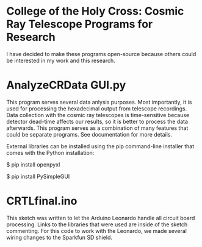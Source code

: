 # College of the Holy Cross: Cosmic Ray Telescope Programs for Research
I have decided to make these programs open-source because others could be interested in my work and this research.

# AnalyzeCRData GUI.py
This program serves several data anlysis purposes. Most importantly, it is used for processing the hexadecimal output from telescope recordings. Data collection with the cosmic ray telescopes is time-sensitive because detector dead-time affects our results, so it is better to process the data afterwards. This program serves as a combination of many features that could be separate programs. See documentation for more details.

External libraries can be installed using the pip command-line installer that comes with the Python installation:

$ pip install openpyxl

$ pip install PySimpleGUI

# CRTLfinal.ino
This sketch was written to let the Arduino Leonardo handle all circuit board processing. Links to the libraries that were used are inside of the sketch commenting. For this code to work with the Leonardo, we made several wiring changes to the Sparkfun SD shield. 

